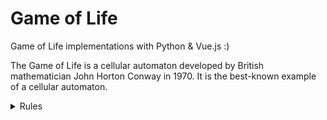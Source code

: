 # Game of Life

Game of Life implementations with Python & Vue.js :)

The Game of Life is a cellular automaton developed by British mathematician John Horton Conway in 1970. It is the best-known example of a cellular automaton.

<details>
  <summary> Rules </summary>

### For a space that is populated

- Each cell with one or no neighbors die;
- Each cell with four or more neighbors dies;
- Each cell with two or three neighbors survives.

### For a space that is empty or unpopulated

- Each cell with three neighbors becomes populated.

</details>
